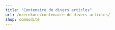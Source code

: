 ```yaml
---
title: "Contenaire de divers articles"
url: /nzerekore/contenaire-de-divers-articles/
shop: commodité
---
```

